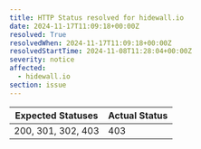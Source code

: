 ```yaml
---
title: HTTP Status resolved for hidewall.io
date: 2024-11-17T11:09:18+00:00Z
resolved: True
resolvedWhen: 2024-11-17T11:09:18+00:00Z
resolvedStartTime: 2024-11-08T11:28:04+00:00Z
severity: notice
affected:
  - hidewall.io
section: issue
---
```


| Expected Statuses | Actual Status  |
|-------------------|----------------|
| 200, 301, 302, 403 | 403 |
